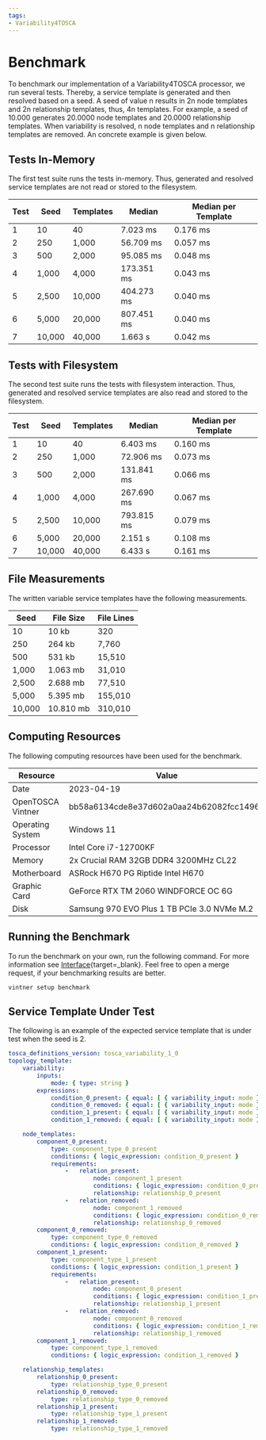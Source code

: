 ```yaml
--- 
tags:
- Variability4TOSCA
---
```


# Benchmark

To benchmark our implementation of a Variability4TOSCA processor, we run several tests.
Thereby, a service template is generated and then resolved based on a seed.
A seed of value n results in 2n node templates and 2n relationship templates, thus, 4n templates.
For example, a seed of 10.000 generates 20.0000 node templates and 20.0000 relationship templates.
When variability is resolved, n node templates and n relationship templates are removed.
An concrete example is given below.

## Tests In-Memory

The first test suite runs the tests in-memory.
Thus, generated and resolved service templates are not read or stored to the filesystem.

| Test | Seed   | Templates | Median     | Median per Template |
|------|--------|-----------|------------|---------------------|
| 1    | 10     | 40        | 7.023 ms   | 0.176 ms            |
| 2    | 250    | 1,000     | 56.709 ms  | 0.057 ms            |
| 3    | 500    | 2,000     | 95.085 ms  | 0.048 ms            |
| 4    | 1,000  | 4,000     | 173.351 ms | 0.043 ms            |
| 5    | 2,500  | 10,000    | 404.273 ms | 0.040 ms            |
| 6    | 5,000  | 20,000    | 807.451 ms | 0.040 ms            |
| 7    | 10,000 | 40,000    | 1.663 s    | 0.042 ms            |

## Tests with Filesystem

The second test suite runs the tests with filesystem interaction.
Thus, generated and resolved service templates are also read and stored to the filesystem.

| Test | Seed   | Templates | Median     | Median per Template |
|------|--------|-----------|------------|---------------------|
| 1    | 10     | 40        | 6.403 ms   | 0.160 ms            |
| 2    | 250    | 1,000     | 72.906 ms  | 0.073 ms            |
| 3    | 500    | 2,000     | 131.841 ms | 0.066 ms            |
| 4    | 1,000  | 4,000     | 267.690 ms | 0.067 ms            |
| 5    | 2,500  | 10,000    | 793.815 ms | 0.079 ms            |
| 6    | 5,000  | 20,000    | 2.151 s    | 0.108 ms            |
| 7    | 10,000 | 40,000    | 6.433 s    | 0.161 ms            |

## File Measurements

The written variable service templates have the following measurements.

| Seed   | File Size | File Lines |
|--------|-----------|------------|
| 10     | 10 kb     | 320        |
| 250    | 264 kb    | 7,760      |
| 500    | 531 kb    | 15,510     |
| 1,000  | 1.063 mb  | 31,010     |
| 2,500  | 2.688 mb  | 77,510     |
| 5,000  | 5.395 mb  | 155,010    |
| 10,000 | 10.810 mb | 310,010    |

## Computing Resources

The following computing resources have been used for the benchmark.

| Resource          | Value                                       |
|-------------------|---------------------------------------------|
| Date              | 2023-04-19                                  | 
| OpenTOSCA Vintner | bb58a6134cde8e37d602a0aa24b62082fcc14962    |
| Operating System  | Windows 11                                  |
| Processor         | Intel Core i7-12700KF                       |
| Memory            | 2x Crucial RAM 32GB DDR4 3200MHz CL22       |
| Motherboard       | ASRock H670 PG Riptide Intel H670           |
| Graphic Card      | GeForce RTX TM 2060 WINDFORCE OC 6G         | 
| Disk              | Samsung 970 EVO Plus 1 TB PCIe 3.0 NVMe M.2 |

## Running the Benchmark

To run the benchmark on your own, run the following command.
For more information see [Interface](../interface.md#vintner-setup-benchmark){target=_blank}.
Feel free to open a merge request, if your benchmarking results are better.

```shell linenums="1"
vintner setup benchmark
```

## Service Template Under Test

The following is an example of the expected service template that is under test when the seed is 2.

```yaml linenums="1"
tosca_definitions_version: tosca_variability_1_0
topology_template:
    variability:
        inputs:
            mode: { type: string }
        expressions:
            condition_0_present: { equal: [ { variability_input: mode }, present ] }
            condition_0_removed: { equal: [ { variability_input: mode }, absent ] }
            condition_1_present: { equal: [ { variability_input: mode }, present ] }
            condition_1_removed: { equal: [ { variability_input: mode }, absent ] }

    node_templates:
        component_0_present:
            type: component_type_0_present
            conditions: { logic_expression: condition_0_present }
            requirements:
                -   relation_present:
                        node: component_1_present
                        conditions: { logic_expression: condition_0_present }
                        relationship: relationship_0_present
                -   relation_removed:
                        node: component_1_removed
                        conditions: { logic_expression: condition_0_removed }
                        relationship: relationship_0_removed
        component_0_removed:
            type: component_type_0_removed
            conditions: { logic_expression: condition_0_removed }
        component_1_present:
            type: component_type_1_present
            conditions: { logic_expression: condition_1_present }
            requirements:
                -   relation_present:
                        node: component_0_present
                        conditions: { logic_expression: condition_1_present }
                        relationship: relationship_1_present
                -   relation_removed:
                        node: component_0_removed
                        conditions: { logic_expression: condition_1_removed }
                        relationship: relationship_1_removed
        component_1_removed:
            type: component_type_1_removed
            conditions: { logic_expression: condition_1_removed }

    relationship_templates:
        relationship_0_present:
            type: relationship_type_0_present
        relationship_0_removed:
            type: relationship_type_0_removed
        relationship_1_present:
            type: relationship_type_1_present
        relationship_1_removed:
            type: relationship_type_1_removed
```